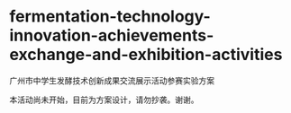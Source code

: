 # fermentation-technology-innovation-achievements-exchange-and-exhibition-activities
广州市中学生发酵技术创新成果交流展示活动参赛实验方案


本活动尚未开始，目前为方案设计，请勿抄袭。谢谢。
